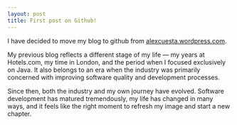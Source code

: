 ```yaml
---
layout: post
title: First post on Github!
---
```


I have decided to move my blog to github from [alexcuesta.wordpress.com](https://alexcuesta.wordpress.com/).

My previous blog reflects a different stage of my life — my years at Hotels.com, my time in London, and the period when I focused exclusively on Java. It also belongs to an era when the industry was primarily concerned with improving software quality and development processes.

Since then, both the industry and my own journey have evolved. Software development has matured tremendously, my life has changed in many ways, and it feels like the right moment to refresh my image and start a new chapter.